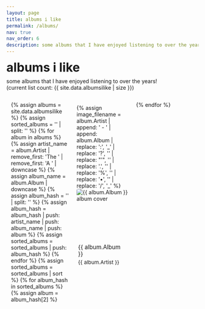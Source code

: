 ```yaml
---
layout: page
title: albums i like
permalink: /albums/
nav: true
nav_order: 6
description: some albums that I have enjoyed listening to over the years!
---
```


<style>
/* Override the default layout styles */
.post .post-header {
  display: none !important;
}

.post .post-content {
  max-width: 95% !important;
  margin: 0 auto !important;
  padding: 0 !important;
}

.page-description {
  margin-bottom: 0 !important;
}
</style>

<div class="custom-header">
  <div class="header-text">
    <h1>albums i like</h1>
    <p class="page-description">some albums that I have enjoyed listening to over the years! (current list count: {{ site.data.albumsilike | size }})</p>
  </div>
  <button class="shuffle-button" onclick="shuffleAlbums()" aria-label="Shuffle Albums">
    <img src="/assets/img/shuffle-light.png" alt="Shuffle" class="shuffle-icon light-mode-only">
    <img src="/assets/img/shuffle-dark.png" alt="Shuffle" class="shuffle-icon dark-mode-only">
  </button>
</div>

<div class="albums-container">
  {% assign albums = site.data.albumsilike %}
  {% assign sorted_albums = '' | split: '' %}
  {% for album in albums %}
    {% assign artist_name = album.Artist | remove_first: 'The ' | remove_first: 'A ' | downcase %}
    {% assign album_name = album.Album | downcase %}
    {% assign album_hash = '' | split: '' %}
    {% assign album_hash = album_hash | push: artist_name | push: album_name | push: album %}
    {% assign sorted_albums = sorted_albums | push: album_hash %}
  {% endfor %}
  {% assign sorted_albums = sorted_albums | sort %}
  {% for album_hash in sorted_albums %}
    {% assign album = album_hash[2] %}
    <div class="album-card" onclick="showEmbed('{{ album.SpotifyUrl }}')">
      {% assign image_filename = album.Artist | append: ' - ' | append: album.Album | replace: ':', '_' | replace: '?', '' | replace: "'", '' | replace: '.', '' | replace: '%', '' | replace: '•', '' | replace: '/', '_' %}
      <img src="/assets/img/albums I like/{{ image_filename }}.jpg" onerror="this.onerror=null; this.src='/assets/img/albums I like/{{ image_filename }}.png'" alt="{{ album.Album }} album cover" class="album-cover">
      <div class="album-info">
        <h3>{{ album.Album }}</h3>
        <p>{{ album.Artist }}</p>
      </div>
    </div>
  {% endfor %}
</div>

<div id="modal" class="modal" onclick="hideEmbed()">
  <div class="modal-content" onclick="event.stopPropagation()">
    <div class="modal-header-container">
      <button class="modal-shuffle-button" onclick="shuffleAlbums()" aria-label="Shuffle Albums">
        <img src="/assets/img/shuffle-light.png" alt="Shuffle" class="modal-shuffle-icon light-mode-only">
        <img src="/assets/img/shuffle-dark.png" alt="Shuffle" class="modal-shuffle-icon dark-mode-only">
      </button>
      <button class="close" onclick="hideEmbed()" aria-label="Close">×</button>
    </div>
    <div id="embed-container"></div>
  </div>
</div>

<style>
.custom-header {
  display: flex;
  justify-content: space-between;
  align-items: center;
  margin-bottom: 1rem;
  padding: 0;
}

.header-text {
  flex: 1;
}

.header-text h1 {
  margin: 0;
  font-size: 2rem;
}

.header-text p {
  margin: 0.5rem 0 0 0;
  color: var(--global-text-color-light);
}

.shuffle-button {
  background: transparent;
  border: 2px solid transparent;
  border-radius: 16px;
  padding: 1.5rem;
  margin-left: 2rem;
  cursor: pointer;
  display: flex;
  align-items: center;
  justify-content: center;
  transition: transform 0.2s, border-color 0.2s;
}

.shuffle-button:hover {
  transform: scale(1.1);
  border-color: var(--global-theme-color);
}

[data-theme="dark"] .shuffle-button:hover {
  border-color: var(--global-hover-color);
}

.shuffle-icon {
  width: 48px;
  height: 48px;
  object-fit: contain;
}

.albums-container {
  display: grid;
  grid-template-columns: repeat(6, minmax(0, 1fr));
  gap: 0.75rem;
  padding: 0.75rem;
  margin: 0 auto;
  max-width: 100%;
}

.album-card {
  display: flex;
  flex-direction: column;
  align-items: stretch;
  text-align: left;
  background: var(--global-card-bg-color);
  padding: 0.5rem;
  border-radius: 8px;
  transition: transform 0.2s;
  cursor: pointer;
}

.album-card:hover {
  transform: translateY(-5px);
}

.album-cover {
  width: 100%;
  aspect-ratio: 1;
  object-fit: cover;
  border-radius: 4px;
  margin-bottom: 0.5rem;
}

.album-info {
  padding: 0 0.25rem;
}

.album-info h3 {
  margin: 0;
  font-size: 0.95rem;
  font-weight: 400;
  color: var(--global-text-color);
  line-height: 1.2;
}

.album-info p {
  margin: 0.25rem 0 0;
  color: var(--global-text-color-light);
  font-size: 0.85rem;
  font-weight: 400;
}

.modal {
  display: none;
  position: fixed;
  z-index: 1000;
  left: 0;
  top: 0;
  width: 100%;
  height: 100%;
  background-color: rgba(0,0,0,0.7);
  backdrop-filter: blur(5px);
}

.modal-content {
  position: relative;
  background-color: var(--global-card-bg-color);
  margin: 12% auto;
  padding: 0;
  width: 80%;
  max-width: 600px;
  border-radius: 12px;
  overflow: hidden;
}

.modal-header-container {
  height: 50px;
  position: relative;
  background-color: var(--global-card-bg-color);
  padding: 0 20px;
  display: flex;
  justify-content: flex-end;
  align-items: center;
  gap: 1rem;
}

.modal-header {
  display: flex;
  justify-content: flex-end;
  align-items: center;
  gap: 1rem;
}

.modal-shuffle-button {
  background: transparent;
  border: 2px solid transparent;
  border-radius: 8px;
  padding: 0.5rem;
  margin: 0;
  cursor: pointer;
  display: flex;
  align-items: center;
  justify-content: center;
  transition: transform 0.2s, border-color 0.2s;
}

.modal-shuffle-button:hover {
  transform: scale(1.1);
  border-color: var(--global-theme-color);
}

[data-theme="dark"] .modal-shuffle-button:hover {
  border-color: var(--global-hover-color);
}

.modal-shuffle-icon {
  width: 24px;
  height: 24px;
  object-fit: contain;
}

.close {
  background: transparent;
  border: 2px solid transparent;
  border-radius: 8px;
  padding: 0.5rem;
  margin: 0;
  cursor: pointer;
  display: flex;
  align-items: center;
  justify-content: center;
  transition: transform 0.2s, border-color 0.2s;
  font-size: 24px;
  line-height: 1;
  color: var(--global-text-color);
  width: 24px;
  height: 24px;
}

.close:hover {
  transform: scale(1.1);
  border-color: var(--global-theme-color);
}

[data-theme="dark"] .close:hover {
  border-color: var(--global-hover-color);
}

#embed-container {
  margin: 0;
  padding: 0 20px 20px 20px;
}

#embed-container iframe {
  display: block;
  margin: 0;
  padding: 0;
  width: 100%;
}

@media (max-width: 2000px) {
  .albums-container {
    grid-template-columns: repeat(5, minmax(0, 1fr));
  }
}

@media (max-width: 1600px) {
  .albums-container {
    grid-template-columns: repeat(4, minmax(0, 1fr));
  }
}

@media (max-width: 1200px) {
  .albums-container {
    grid-template-columns: repeat(3, minmax(0, 1fr));
  }
}

@media (max-width: 800px) {
  .albums-container {
    grid-template-columns: repeat(2, minmax(0, 1fr));
  }
}

@media (max-width: 500px) {
  .albums-container {
    grid-template-columns: 1fr;
    padding: 0.5rem;
  }
  .post-content {
    max-width: 100% !important;
  }
}

/* Light/dark mode image switching */
.light-mode-only {
  display: none;
}

.dark-mode-only {
  display: none;
}

[data-theme="light"] .light-mode-only {
  display: block;
}

[data-theme="dark"] .dark-mode-only {
  display: block;
}
</style>

<script>
// Store all album URLs in an array
const albumUrls = [
{% for album_hash in sorted_albums %}
  {% assign album = album_hash[2] %}
  {% if album.SpotifyUrl != "" %}
    "{{ album.SpotifyUrl }}",
  {% endif %}
{% endfor %}
];

function shuffleAlbums() {
  if (albumUrls.length > 0) {
    const randomIndex = Math.floor(Math.random() * albumUrls.length);
    showEmbed(albumUrls[randomIndex]);
  }
}

function showEmbed(url) {
  const modal = document.getElementById('modal');
  const embedContainer = document.getElementById('embed-container');
  const urlParts = url.split('/');
  const type = urlParts[urlParts.length - 2]; // Get 'album' or 'playlist' from URL
  const id = urlParts[urlParts.length - 1].split('?')[0];
  
  embedContainer.innerHTML = `<iframe style="border-radius:12px" src="https://open.spotify.com/embed/${type}/${id}?utm_source=generator" width="100%" height="352" frameBorder="0" allowfullscreen="" allow="autoplay; clipboard-write; encrypted-media; fullscreen; picture-in-picture" loading="lazy"></iframe>`;
  modal.style.display = 'block';
  document.body.style.overflow = 'hidden';
}

function hideEmbed() {
  const modal = document.getElementById('modal');
  const embedContainer = document.getElementById('embed-container');
  modal.style.display = 'none';
  embedContainer.innerHTML = '';
  document.body.style.overflow = 'auto';
}

// Close modal when pressing escape key
document.addEventListener('keydown', function(event) {
  if (event.key === 'Escape') {
    hideEmbed();
  }
});
</script> 